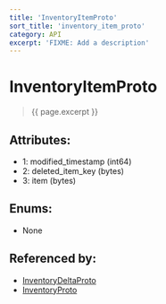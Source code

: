 ```yaml
---
title: 'InventoryItemProto'
sort_title: 'inventory_item_proto'
category: API
excerpt: 'FIXME: Add a description'
---
```


[comment]: <> (THIS PART IS GENERATED - AKA DON'T EDIT THIS PART MANUALLY)

# InventoryItemProto

> {{ page.excerpt }}

## Attributes:

- 1: modified_timestamp (int64)
- 2: deleted_item_key (bytes)
- 3: item (bytes)

## Enums:

- None

## Referenced by:

- [InventoryDeltaProto](../InventoryDeltaProto/)
- [InventoryProto](../InventoryProto/)

[comment]: <> (YOU CAN EDIT AFTER THIS)
